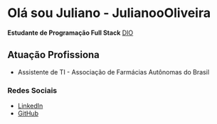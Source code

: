 # Olá sou Juliano - JulianooOliveira

**Estudante de Programação Full Stack** [DIO](https://web.dio.me/users/julianooliveira_15_01_99?tab=achievements)

## **Atuação Profissiona**
 - Assistente de TI - Associação de Farmácias Autônomas do Brasil

### Redes Sociais
 - [LinkedIn](https://www.linkedin.com/in/julianooliveirad/)
 - [GitHub](https://github.com/JulianooOliveira)
